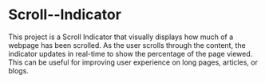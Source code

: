 # Scroll--Indicator
This project is a Scroll Indicator that visually displays how much of a webpage has been scrolled. As the user scrolls through the content, the indicator updates in real-time to show the percentage of the page viewed. This can be useful for improving user experience on long pages, articles, or blogs.
